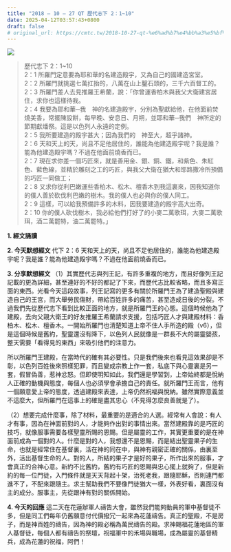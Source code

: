 ```yaml
---
title: "2018 – 10 – 27 QT 歷代志下 2：1~10"
date: 2025-04-12T03:57:43+0800
draft: false
# original_url: https://cmtc.tw/2018-10-27-qt-%e6%ad%b7%e4%bb%a3%e5%bf%97%e4%b8%8b-2%ef%bc%9a110
---
```


![](/images/qt.jpg)
> 歷代志下 2：1\~10  
> 2：1 所羅門定意要為耶和華的名建造殿宇，又為自己的國建造宮室。  
> 2：2 所羅門就挑選七萬扛抬的，八萬在山上鑿石頭的，三千六百督工的。  
> 2：3 所羅門差人去見推羅王希蘭，說：「你曾運香柏木與我父大衛建宮居住，求你也這樣待我。  
> 2：4 我要為耶和華─我　神的名建造殿宇，分別為聖獻給他，在他面前焚燒美香，常擺陳設餅，每早晚、安息日、月朔，並耶和華─我們　神所定的節期獻燔祭。這是以色列人永遠的定例。  
> 2：5 我所要建造的殿宇甚大；因為我們的　神至大，超乎諸神。  
> 2：6 天和天上的天，尚且不足他居住的，誰能為他建造殿宇呢？我是誰？能為他建造殿宇嗎？不過在他面前燒香而已。  
> 2：7 現在求你差一個巧匠來，就是善用金、銀、銅、鐵，和紫色、朱紅色、藍色線，並精於雕刻之工的巧匠，與我父大衛在猶大和耶路撒冷所預備的巧匠一同做工；  
> 2：8 又求你從利巴嫩運些香柏木、松木、檀香木到我這裏來，因我知道你的僕人善於砍伐利巴嫩的樹木。我的僕人也必與你的僕人同工。  
> 2：9 這樣，可以給我預備許多的木料，因我要建造的殿宇高大出奇。  
> 2：10 你的僕人砍伐樹木，我必給他們打好了的小麥二萬歌珥，大麥二萬歌珥，酒二萬罷特，油二萬罷特。」

**1. 經文誦讀**

**2.  今天默想經文**
代下 2：6 天和天上的天，尚且不足他居住的，誰能為他建造殿宇呢？我是誰？能為他建造殿宇嗎？不過在他面前燒香而已。

**3. 分享默想經文**
（1）其實歷代志與列王記，有許多重複的地方，而且好像列王記記載的更為詳細，甚至連好的不好的都記了下來，而歷代志比較省略，而且多寫正面的東西。光看今天這段故事，列王記寫的更多有關於所羅門王為了建造聖殿與建造自己的王宮，而大舉勞民傷財，帶給百姓許多的痛苦，甚至造成日後的分裂。不過我們先從歷代志下看到比較正面的地方，就是所羅門王的心態。這個時候他為了建殿，去向父親大衛王的好友推羅王希蘭請求支援，包括巧匠人才與建殿材料：香柏木、松木、檀香木。一開始所羅門也清楚知道上帝不住人手所造的殿（v6），但是這個時候是舊約，聖靈還沒有降下，以色列人民就像是一群長不大的屬靈嬰孩，整天需要「看得見的東西」來吸引他們的注意力。

所以所羅門王建殿，在當時代的確有其必要性。只是我們後來也看見這效果卻是不彰，以色列百姓後來照樣犯罪，而且變成宗教上作一套，私底下與心靈裏是另一套，假冒偽善，惹神忿怒。但即使明知如此，我們還是學習到，上帝始終都是悅納人正確的動機與態度，每個人也必須學會承擔自己的責任。就所羅門王而言，他有一個願意愛上帝的態度，透過建殿來表達，上帝仍然祝福與悅納。雖然實際意義並不這麼大，但所羅門在這事上的確是盡其忠心（不見得怎麼良善就是了）。

（2）想要完成什麼事，除了材料，最重要的是適合的人選。經常有人會說：有人才有事，因為在神面前對的人，才能夠作出對的事情出來。當然建殿靠的是巧匠的技巧，就像服事需要各樣聖靈所賜的恩賜。但是屬靈的工作，其實更重要的是在神面前成為一個對的人。什麼是對的人，我想還不是恩賜，而是結出聖靈果子的生命，也就是經常住在基督裏，活在神的同在中，與神有親密正確的關係，由裏至外，活出基督生命的人。對的人，所結的果子才是好的果子，所作出來的服事，才會真正的合神心意。新約不比舊約，舊約有巧匠的恩賜與忠心擺上就夠了，但是新約的每一位門徒，入門條件就是天天背起十架，治死老我，跟隨耶穌，否則連門都進不了，不配來跟隨主。求主幫助我們不要像門徒猶大一樣，外表好看，裏面沒有主的成分。服事主，先從跟神有對的關係開始。

**4. 今天的回應**
這二天在花蓮辦軍人禱告大會，雖然我們能夠動員的軍中基督徒不多，但是同工們每年仍舊願意付代價撥冗一起來為花蓮禱告。真正的聖殿，不是房子，而是神百姓的禱告，因為神的殿必稱為萬民禱告的殿。求神賜福花蓮地區的軍人基督徒，每個人都有禱告的祭壇，祝福軍中的禾場與職場，成為屬靈的基督精兵，成為花蓮的祝福，阿們！

